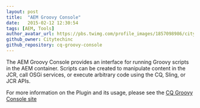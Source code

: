 ```yaml
---
layout: post
title:  "AEM Groovy Console"
date:   2015-02-12 12:30:54
tags: [AEM, Tools]
author_avatar_url: https://pbs.twimg.com/profile_images/1857098986/citytech-twitter-avatar_400x400.jpg
github_owner: Citytechinc
github_repository: cq-groovy-console
---
```


The AEM Groovy Console provides an interface for running Groovy scripts in the AEM container. Scripts can be created to manipulate content in the JCR, call OSGi services, or execute arbitrary code using the CQ, Sling, or JCR APIs.

For more information on the Plugin and its usage, please see the [CQ Groovy Console site](http://code.citytechinc.com/cq-groovy-console/)